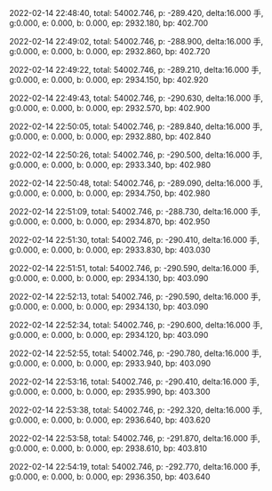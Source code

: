 2022-02-14 22:48:40, total: 54002.746, p: -289.420, delta:16.000 手, g:0.000, e: 0.000, b: 0.000, ep: 2932.180, bp: 402.700

2022-02-14 22:49:02, total: 54002.746, p: -288.900, delta:16.000 手, g:0.000, e: 0.000, b: 0.000, ep: 2932.860, bp: 402.720

2022-02-14 22:49:22, total: 54002.746, p: -289.210, delta:16.000 手, g:0.000, e: 0.000, b: 0.000, ep: 2934.150, bp: 402.920

2022-02-14 22:49:43, total: 54002.746, p: -290.630, delta:16.000 手, g:0.000, e: 0.000, b: 0.000, ep: 2932.570, bp: 402.900

2022-02-14 22:50:05, total: 54002.746, p: -289.840, delta:16.000 手, g:0.000, e: 0.000, b: 0.000, ep: 2932.880, bp: 402.840

2022-02-14 22:50:26, total: 54002.746, p: -290.500, delta:16.000 手, g:0.000, e: 0.000, b: 0.000, ep: 2933.340, bp: 402.980

2022-02-14 22:50:48, total: 54002.746, p: -289.090, delta:16.000 手, g:0.000, e: 0.000, b: 0.000, ep: 2934.750, bp: 402.980

2022-02-14 22:51:09, total: 54002.746, p: -288.730, delta:16.000 手, g:0.000, e: 0.000, b: 0.000, ep: 2934.870, bp: 402.950

2022-02-14 22:51:30, total: 54002.746, p: -290.410, delta:16.000 手, g:0.000, e: 0.000, b: 0.000, ep: 2933.830, bp: 403.030

2022-02-14 22:51:51, total: 54002.746, p: -290.590, delta:16.000 手, g:0.000, e: 0.000, b: 0.000, ep: 2934.130, bp: 403.090

2022-02-14 22:52:13, total: 54002.746, p: -290.590, delta:16.000 手, g:0.000, e: 0.000, b: 0.000, ep: 2934.130, bp: 403.090

2022-02-14 22:52:34, total: 54002.746, p: -290.600, delta:16.000 手, g:0.000, e: 0.000, b: 0.000, ep: 2934.120, bp: 403.090

2022-02-14 22:52:55, total: 54002.746, p: -290.780, delta:16.000 手, g:0.000, e: 0.000, b: 0.000, ep: 2933.940, bp: 403.090

2022-02-14 22:53:16, total: 54002.746, p: -290.410, delta:16.000 手, g:0.000, e: 0.000, b: 0.000, ep: 2935.990, bp: 403.300

2022-02-14 22:53:38, total: 54002.746, p: -292.320, delta:16.000 手, g:0.000, e: 0.000, b: 0.000, ep: 2936.640, bp: 403.620

2022-02-14 22:53:58, total: 54002.746, p: -291.870, delta:16.000 手, g:0.000, e: 0.000, b: 0.000, ep: 2938.610, bp: 403.810

2022-02-14 22:54:19, total: 54002.746, p: -292.770, delta:16.000 手, g:0.000, e: 0.000, b: 0.000, ep: 2936.350, bp: 403.640